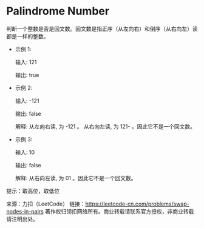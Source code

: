 ﻿# Palindrome Number
判断一个整数是否是回文数。回文数是指正序（从左向右）和倒序（从右向左）读都是一样的整数。

* 示例 1:

    输入: 121
    
    输出: true

* 示例 2:

    输入: -121
    
    输出: false
    
    解释: 从左向右读, 为 -121 。 从右向左读, 为 121- 。因此它不是一个回文数。

* 示例 3:

    输入: 10
    
    输出: false
    
    解释: 从右向左读, 为 01 。因此它不是一个回文数。

提示：取高位，取低位

来源：力扣（LeetCode）
链接：https://leetcode-cn.com/problems/swap-nodes-in-pairs
著作权归领扣网络所有。商业转载请联系官方授权，非商业转载请注明出处。